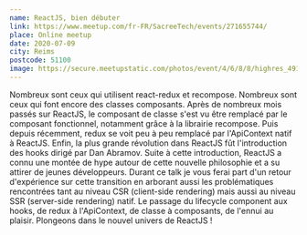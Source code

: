 ```yaml
---
name: ReactJS, bien débuter
link: https://www.meetup.com/fr-FR/SacreeTech/events/271655744/
place: Online meetup
date: 2020-07-09
city: Reims
postcode: 51100
image: https://secure.meetupstatic.com/photos/event/4/6/8/8/highres_491118056.jpeg
---
```


Nombreux sont ceux qui utilisent react-redux et recompose. Nombreux sont ceux qui font encore des classes composants.
Après de nombreux mois passés sur ReactJS, le composant de classe s'est vu être remplacé par le composant fonctionnel, notamment grâce à la librairie recompose. Puis depuis récemment, redux se voit peu à peu remplacé par l'ApiContext natif à ReactJS. Enfin, la plus grande révolution dans ReactJS fût l'introduction des hooks dirigé par Dan Abramov. Suite à cette introduction, ReactJS a connu une montée de hype autour de cette nouvelle philosophie et a su attirer de jeunes développeurs.
Durant ce talk je vous ferai part d'un retour d'expérience sur cette transition en arborant aussi les problématiques rencontrées tant au niveau CSR (client-side rendering) mais aussi au niveau SSR (server-side rendering) natif.
Le passage du lifecycle component aux hooks, de redux à l'ApiContext, de classe à composants, de l'ennui au plaisir. Plongeons dans le nouvel univers de ReactJS !
